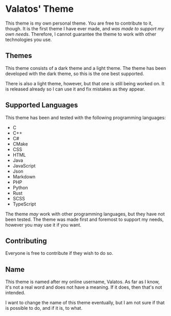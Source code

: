 # Valatos' Theme
This theme is my own personal theme. You are free to contribute to it, though. It is the first theme I have ever made,
and *was made to support my own needs*. Therefore, I cannot guarantee the theme
to work with other technologies you use.

## Themes
This theme consists of a dark theme and a light theme. The theme has been developed
with the dark theme, so this is the one best supported.

There is also a light theme, however, but that one is still being worked on. It is
released already so I can use it and fix mistakes as they appear.

## Supported Languages
This theme has been and tested with the following programming
languages:

* C
* C++
* C#
* CMake
* CSS
* HTML
* Java
* JavaScript
* Json
* Markdown
* PHP
* Python
* Rust
* SCSS
* TypeScript

The theme *may* work with other programming languages, but they
have not been tested. The theme was made first and foremost to support
my needs, however you may use it if you want.

## Contributing
Everyone is free to contribute if they wish to do so.

## Name
This theme is named after my online username, Valatos. As far as I know, it's not
a real word and does not have a meaning. If it does, then that's not intended.

I want to change the name of this theme eventually, but I am not sure if that is possible to do, and if it is, to what.
